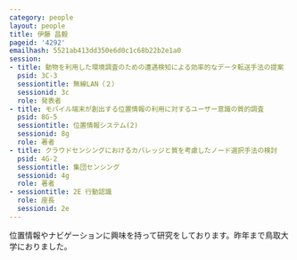 ```yaml
---
category: people
layout: people
title: 伊藤 昌毅
pageid: '4292'
emailhash: 5521ab413dd350e6d0c1c68b22b2e1a0
session:
- title: 動物を利用した環境調査のための遭遇検知による効率的なデータ転送手法の提案
  psid: 3C-3
  sessiontitle: 無線LAN（２）
  sessionid: 3c
  role: 発表者
- title: モバイル端末が創出する位置情報の利用に対するユーザー意識の質的調査
  psid: 8G-5
  sessiontitle: 位置情報システム(2)
  sessionid: 8g
  role: 著者
- title: クラウドセンシングにおけるカバレッジと質を考慮したノード選択手法の検討
  psid: 4G-2
  sessiontitle: 集団センシング
  sessionid: 4g
  role: 著者
- sessiontitle: 2E 行動認識
  role: 座長
  sessionid: 2e
---
```

位置情報やナビゲーションに興味を持って研究をしております。昨年まで鳥取大学におりました。